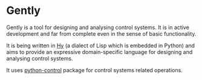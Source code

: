 Gently
======

Gently is a tool for designing and analysing control systems. It is in active development and far from complete even in the sense of basic functionality.

It is being written in [Hy](http://docs.hylang.org/en/stable/ "Hy") (a dialect of Lisp which is embedded in Python) and aims to provide an expressive domain-specific language for designing and analysing control systems.

It uses [python-control](https://python-control.readthedocs.io/en/latest/ "python-control") package for control systems related operations.
